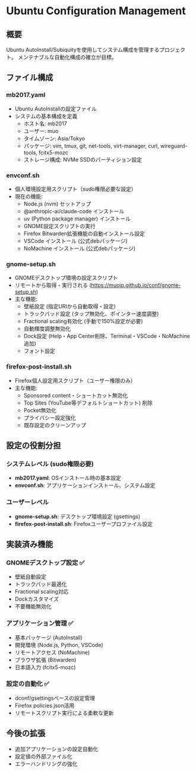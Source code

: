# Ubuntu Configuration Management

## 概要

Ubuntu AutoInstall/Subiquityを使用してシステム構成を管理するプロジェクト。
メンテナブルな自動化構成の確立が目標。

## ファイル構成

### mb2017.yaml
- Ubuntu AutoInstallの設定ファイル
- システムの基本構成を定義
  - ホスト名: mb2017
  - ユーザー: muo
  - タイムゾーン: Asia/Tokyo
  - パッケージ: vim, tmux, git, net-tools, virt-manager, curl, wireguard-tools, fcitx5-mozc
  - ストレージ構成: NVMe SSDのパーティション設定

### envconf.sh
- 個人環境設定用スクリプト（sudo権限必要な設定）
- 現在の機能:
  - Node.js (nvm) セットアップ
  - @anthropic-ai/claude-code インストール
  - uv (Python package manager) インストール
  - GNOME設定スクリプトの実行
  - Firefox Bitwarden拡張機能の自動インストール設定
  - VSCode インストール (公式debパッケージ)
  - NoMachine インストール (公式debパッケージ)

### gnome-setup.sh
- GNOMEデスクトップ環境の設定スクリプト
- リモートから取得・実行される (https://muojp.github.io/conf/gnome-setup.sh)
- 主な機能:
  - 壁紙設定 (指定URIから自動取得・設定)
  - トラックパッド設定 (タップ無効化、ポインター速度調整)
  - Fractional scaling有効化 (手動で150%設定が必要)
  - 自動輝度調整無効化
  - Dock設定 (Help・App Center削除、Terminal・VSCode・NoMachine追加)
  - フォント設定

### firefox-post-install.sh
- Firefox個人設定用スクリプト（ユーザー権限のみ）
- 主な機能:
  - Sponsored content・ショートカット無効化
  - Top Sites (YouTube等デフォルトショートカット) 削除
  - Pocket無効化
  - プライバシー設定強化
  - 既存設定のクリーンアップ

## 設定の役割分担

### システムレベル (sudo権限必要)
- **mb2017.yaml**: OSインストール時の基本設定
- **envconf.sh**: アプリケーションインストール、システム設定

### ユーザーレベル
- **gnome-setup.sh**: デスクトップ環境設定 (gsettings)
- **firefox-post-install.sh**: Firefoxユーザープロファイル設定

## 実装済み機能

### GNOMEデスクトップ設定 ✅
- 壁紙自動設定
- トラックパッド最適化
- Fractional scaling対応
- Dockカスタマイズ
- 不要機能無効化

### アプリケーション管理 ✅
- 基本パッケージ (AutoInstall)
- 開発環境 (Node.js, Python, VSCode)
- リモートアクセス (NoMachine)
- ブラウザ拡張 (Bitwarden)
- 日本語入力 (fcitx5-mozc)

### 設定の自動化 ✅
- dconf/gsettingsベースの設定管理
- Firefox policies.json活用
- リモートスクリプト実行による柔軟な更新

## 今後の拡張

- 追加アプリケーションの設定自動化
- 設定値の外部ファイル化
- エラーハンドリングの強化